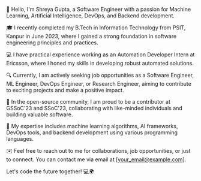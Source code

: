 👋 Hello, I'm Shreya Gupta, a Software Engineer with a passion for Machine Learning, Artificial Intelligence, DevOps, and Backend development.

🎓 I recently completed my B.Tech in Information Technology from PSIT, Kanpur in June 2023, where I gained a strong foundation in software engineering principles and practices.

💻 I have practical experience working as an Automation Developer Intern at Ericsson, where I honed my skills in developing robust automated solutions.

🔍 Currently, I am actively seeking job opportunities as a Software Engineer, ML Engineer, DevOps Engineer, or Research Engineer, aiming to contribute to exciting projects and make a positive impact.

🌟 In the open-source community, I am proud to be a contributor at GSSoC'23 and SSoC'23, collaborating with like-minded individuals and building valuable software.

🤖 My expertise includes machine learning algorithms, AI frameworks, DevOps tools, and backend development using various programming languages.

✉️ Feel free to reach out to me for collaborations, job opportunities, or just to connect. You can contact me via email at [your_email@example.com].

Let's code the future together! 💻🌍
